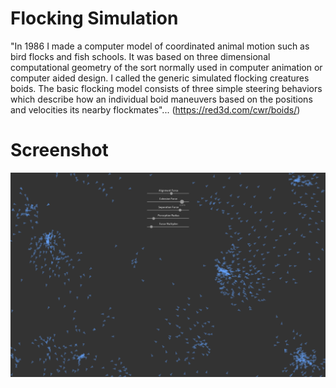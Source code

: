 # Flocking Simulation
"In 1986 I made a computer model of coordinated animal motion such as bird 
flocks and fish schools. It was based on three dimensional computational 
geometry of the sort normally used in computer animation or computer aided 
design. I called the generic simulated flocking creatures boids. The basic 
flocking model consists of three simple steering behaviors which describe 
how an individual boid maneuvers based on the positions and velocities its 
nearby flockmates"... (https://red3d.com/cwr/boids/)

# Screenshot
![Reference](https://github.com/Humayung/Flocking-Simulation/blob/master/screenshot.png)

